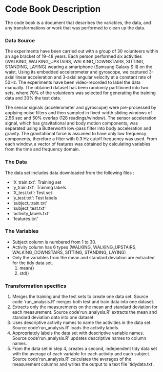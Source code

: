 # Code Book Description
The code book is a document that describes the variables, the data, and any transformations or work that was performed to clean up the data.
### Data Source
The experiments have been carried out with a group of 30 volunteers within an age bracket of 19-48 years. Each person performed six activities (WALKING, WALKING_UPSTAIRS, WALKING_DOWNSTAIRS, SITTING, STANDING, LAYING) wearing a smartphone (Samsung Galaxy S II) on the waist. Using its embedded accelerometer and gyroscope, we captured 3-axial linear acceleration and 3-axial angular velocity at a constant rate of 50Hz. The experiments have been video-recorded to label the data manually. The obtained dataset has been randomly partitioned into two sets, where 70% of the volunteers was selected for generating the training data and 30% the test data.

The sensor signals (accelerometer and gyroscope) were pre-processed by applying noise filters and then sampled in fixed-width sliding windows of 2.56 sec and 50% overlap (128 readings/window). The sensor acceleration signal, which has gravitational and body motion components, was separated using a Butterworth low-pass filter into body acceleration and gravity. The gravitational force is assumed to have only low frequency components, therefore a filter with 0.3 Hz cutoff frequency was used. From each window, a vector of features was obtained by calculating variables from the time and frequency domain.

### The Data
The data set includes data downloaded from the following files :
* 'X_train.txt': Training set
* 'y_train.txt': Training labels
* 'X_test.txt': Test set
* 'y_test.txt': Test labels
* 'subject_train.txt'
* 'subject_test.txt'
* 'activity_labels.txt'
* 'features.txt'

### The Variables
* Subject column is numbered from 1 to 30.
* Activity column has 6 types (WALKING, WALKING_UPSTAIRS, WALKING_DOWNSTAIRS, SITTING, STANDING, LAYING)
* Only the variables from the mean and standard deviation are extracted for the tidy data set.
  1. mean()
  2. std()

### Transformation specifics
1. Merges the training and the test sets to create one data set. Source code 'run_analysis.R' merges both test and train data into one dataset.
2. Extracts only the measurements on the mean and standard deviation for each measurement. Source code'run_analysis.R' extracts the mean and standard deviation data into one dataset.
3. Uses descriptive activity names to name the activities in the data set. Source code'run_analysis.R' loads the activity labels.
4. Appropriately labels the data set with descriptive variable names. Source code'run_analysis.R' updates descriptive names to column names.
5. From the data set in step 4, creates a second, independent tidy data set with the average of each variable for each activity and each subject.  Source code'run_analysis.R' calculates the averages of the measurement columns and writes the output to a text file 'tidydata.txt'.
